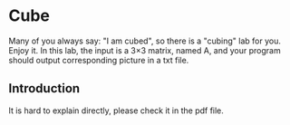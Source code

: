 # Cube

Many of you always say: "I am cubed", so there is a "cubing" lab for you. Enjoy it.
In this lab, the input is a 3×3 matrix, named A, and your program should output corresponding
picture in a txt file.

## Introduction

It is hard to explain directly, please check it in the pdf file.

